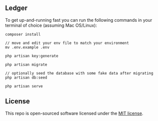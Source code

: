 ## Ledger

To get up-and-running fast you can run the following commands in your terminal of choice (assuming Mac OS/Linux):
```
composer install

// move and edit your env file to match your environment
mv .env.example .env

php artisan key:generate

php artisan migrate

// optionally seed the database with some fake data after migrating
php artisan db:seed

php artisan serve
```

## License

This repo is open-sourced software licensed under the [MIT license](https://opensource.org/licenses/MIT).
